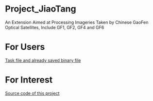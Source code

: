 # Project_JiaoTang
An Extension Aimed at Processing Imageries Taken by Chinese GaoFen Optical Satellites, Include GF1, GF2, GF4 and GF6
# For Users
[Task file and already saved binary file](https://github.com/desertstsung/Project_JiaoTang/tree/master/userFile#what-is-this-extension)
# For Interest
[Source code of this project](https://github.com/desertstsung/Project_JiaoTang/blob/master/sourceCode/README.md#all-pro-files)
